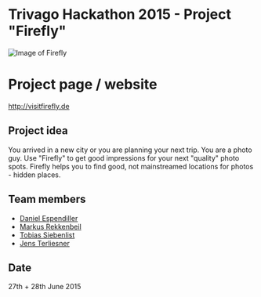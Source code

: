 # Trivago Hackathon 2015 - Project "Firefly"
![Image of Firefly](https://github.com/TrivagoHackathonFirefly/project/blob/master/images/firefly_180.png)

# Project page / website
http://visitfirefly.de

## Project idea
You arrived in a new city or you are planning your next trip. You are a photo guy.
Use "Firefly" to get good impressions for your next "quality" photo spots.
Firefly helps you to find good, not mainstreamed locations for photos - hidden places.

## Team members
* [Daniel Espendiller](https://github.com/Haehnchen)
* [Markus Rekkenbeil](https://github.com/bionix)
* [Tobias Siebenlist](https://github.com/t7l)
* [Jens Terliesner](https://github.com/terliesner)

## Date
27th + 28th June 2015
